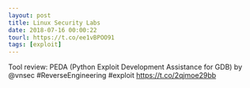 ```yaml
---
layout: post
title: Linux Security Labs
date: 2018-07-16 00:00:22
tourl: https://t.co/ee1vBPOO91
tags: [exploit]
---
```

Tool review: PEDA (Python Exploit Development Assistance for GDB) by @vnsec #ReverseEngineering #exploit https://t.co/2qjmoe29bb